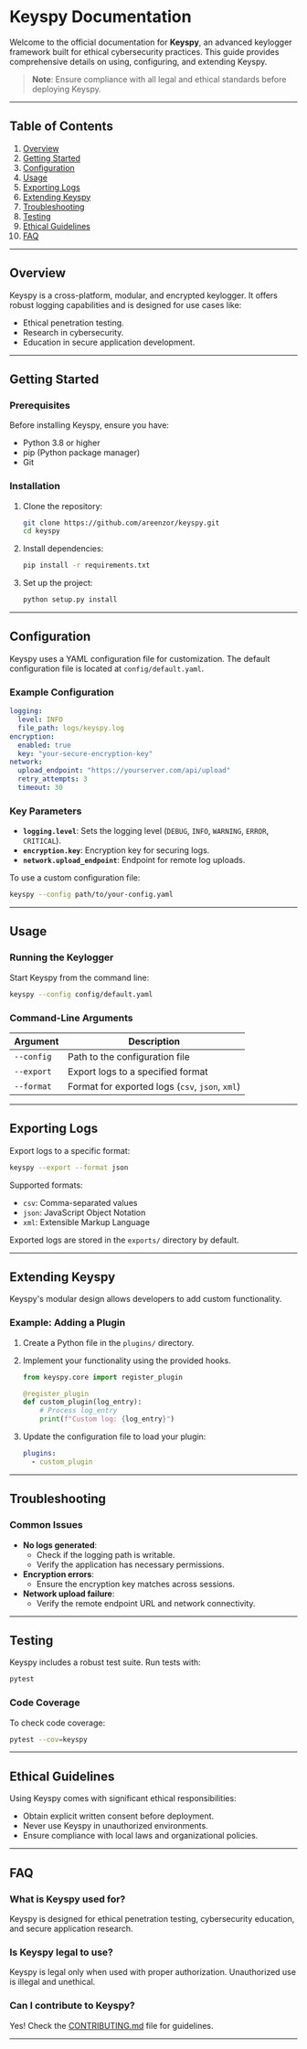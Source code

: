 # **Keyspy Documentation**

Welcome to the official documentation for **Keyspy**, an advanced keylogger framework built for ethical cybersecurity practices. This guide provides comprehensive details on using, configuring, and extending Keyspy.

> **Note**: Ensure compliance with all legal and ethical standards before deploying Keyspy.

---

## **Table of Contents**
1. [Overview](#overview)
2. [Getting Started](#getting-started)
3. [Configuration](#configuration)
4. [Usage](#usage)
5. [Exporting Logs](#exporting-logs)
6. [Extending Keyspy](#extending-keyspy)
7. [Troubleshooting](#troubleshooting)
8. [Testing](#testing)
9. [Ethical Guidelines](#ethical-guidelines)
10. [FAQ](#faq)

---

## **Overview**

Keyspy is a cross-platform, modular, and encrypted keylogger. It offers robust logging capabilities and is designed for use cases like:
- Ethical penetration testing.
- Research in cybersecurity.
- Education in secure application development.

---

## **Getting Started**

### Prerequisites
Before installing Keyspy, ensure you have:
- Python 3.8 or higher
- pip (Python package manager)
- Git

### Installation
1. Clone the repository:
   ```bash
   git clone https://github.com/areenzor/keyspy.git
   cd keyspy
   ```
2. Install dependencies:
   ```bash
   pip install -r requirements.txt
   ```
3. Set up the project:
   ```bash
   python setup.py install
   ```

---

## **Configuration**

Keyspy uses a YAML configuration file for customization. The default configuration file is located at `config/default.yaml`.

### Example Configuration
```yaml
logging:
  level: INFO
  file_path: logs/keyspy.log
encryption:
  enabled: true
  key: "your-secure-encryption-key"
network:
  upload_endpoint: "https://yourserver.com/api/upload"
  retry_attempts: 3
  timeout: 30
```

### Key Parameters
- **`logging.level`**: Sets the logging level (`DEBUG`, `INFO`, `WARNING`, `ERROR`, `CRITICAL`).
- **`encryption.key`**: Encryption key for securing logs.
- **`network.upload_endpoint`**: Endpoint for remote log uploads.

To use a custom configuration file:
```bash
keyspy --config path/to/your-config.yaml
```

---

## **Usage**

### Running the Keylogger
Start Keyspy from the command line:
```bash
keyspy --config config/default.yaml
```

### Command-Line Arguments
| Argument              | Description                           |
|-----------------------|---------------------------------------|
| `--config`            | Path to the configuration file       |
| `--export`            | Export logs to a specified format    |
| `--format`            | Format for exported logs (`csv`, `json`, `xml`) |

---

## **Exporting Logs**

Export logs to a specific format:
```bash
keyspy --export --format json
```

Supported formats:
- `csv`: Comma-separated values
- `json`: JavaScript Object Notation
- `xml`: Extensible Markup Language

Exported logs are stored in the `exports/` directory by default.

---

## **Extending Keyspy**

Keyspy's modular design allows developers to add custom functionality. 

### Example: Adding a Plugin
1. Create a Python file in the `plugins/` directory.
2. Implement your functionality using the provided hooks.
   ```python
   from keyspy.core import register_plugin

   @register_plugin
   def custom_plugin(log_entry):
       # Process log_entry
       print(f"Custom log: {log_entry}")
   ```

3. Update the configuration file to load your plugin:
   ```yaml
   plugins:
     - custom_plugin
   ```

---

## **Troubleshooting**

### Common Issues
- **No logs generated**:
  - Check if the logging path is writable.
  - Verify the application has necessary permissions.
- **Encryption errors**:
  - Ensure the encryption key matches across sessions.
- **Network upload failure**:
  - Verify the remote endpoint URL and network connectivity.

---

## **Testing**

Keyspy includes a robust test suite. Run tests with:
```bash
pytest
```

### Code Coverage
To check code coverage:
```bash
pytest --cov=keyspy
```

---

## **Ethical Guidelines**

Using Keyspy comes with significant ethical responsibilities:
- Obtain explicit written consent before deployment.
- Never use Keyspy in unauthorized environments.
- Ensure compliance with local laws and organizational policies.

---

## **FAQ**

### What is Keyspy used for?
Keyspy is designed for ethical penetration testing, cybersecurity education, and secure application research.

### Is Keyspy legal to use?
Keyspy is legal only when used with proper authorization. Unauthorized use is illegal and unethical.

### Can I contribute to Keyspy?
Yes! Check the [CONTRIBUTING.md](CONTRIBUTING.md) file for guidelines.

---

